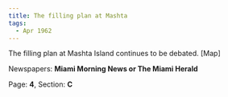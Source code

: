 ```yaml
---  
title: The filling plan at Mashta  
tags:  
  - Apr 1962  
---  
```

  
The filling plan at Mashta Island continues to be debated. [Map]  
  
Newspapers: **Miami Morning News or The Miami Herald**  
  
Page: **4**, Section: **C** 
